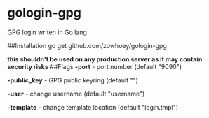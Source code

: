 # gologin-gpg
GPG login writen in Go lang

##Installation
    go get github.com/zowhoey/gologin-gpg

**this shouldn't be used on any production server as it may contain security risks**
##Flags
**-port** - port number (default "9090")

**-public_key** - GPG public keyring (default "")

**-user** - change username (default "username")

**-template** - change template location (default "login.tmpl")
